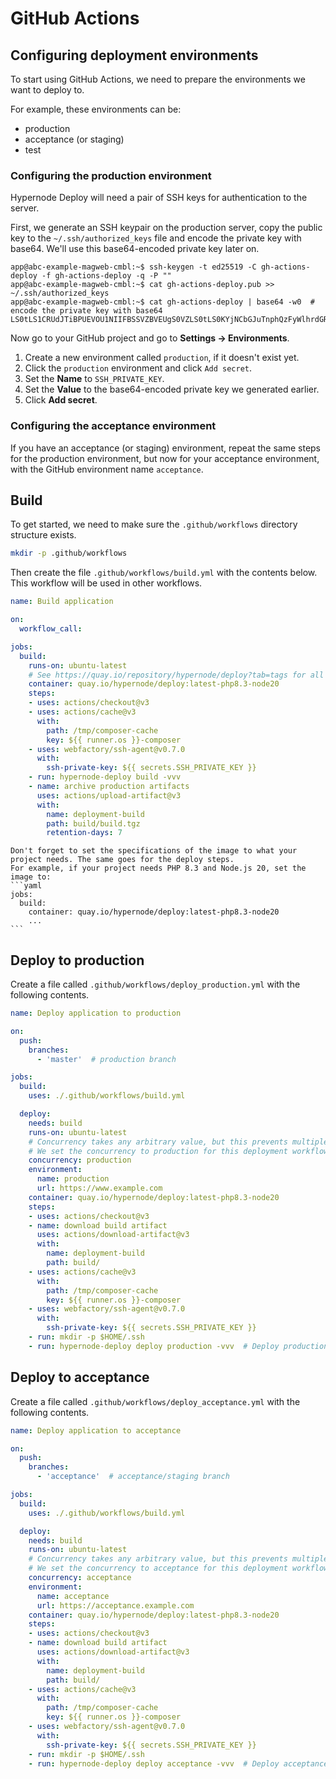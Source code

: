# GitHub Actions

## Configuring deployment environments

To start using GitHub Actions, we need to prepare the environments we want to deploy to.

For example, these environments can be:

- production
- acceptance (or staging)
- test

### Configuring the production environment

Hypernode Deploy will need a pair of SSH keys for authentication to the server.

First, we generate an SSH keypair on the production server, copy the public key to the `~/.ssh/authorized_keys` file
and encode the private key with base64. We'll use this base64-encoded private key later on.

```console
app@abc-example-magweb-cmbl:~$ ssh-keygen -t ed25519 -C gh-actions-deploy -f gh-actions-deploy -q -P ""
app@abc-example-magweb-cmbl:~$ cat gh-actions-deploy.pub >> ~/.ssh/authorized_keys
app@abc-example-magweb-cmbl:~$ cat gh-actions-deploy | base64 -w0  # encode the private key with base64
LS0tLS1CRUdJTiBPUEVOU1NIIFBSSVZBVEUgS0VZLS0tLS0KYjNCbGJuTnphQzFyWlhrdGRqRUFBQUFBQkc1dmJtV...
```

Now go to your GitHub project and go to **Settings -> Environments**.

1. Create a new environment called `production`, if it doesn't exist yet.
1. Click the `production` environment and click `Add secret`.
1. Set the **Name** to `SSH_PRIVATE_KEY`.
1. Set the **Value** to the base64-encoded private key we generated earlier.
1. Click **Add secret**.

### Configuring the acceptance environment

If you have an acceptance (or staging) environment, repeat the same steps for the production environment, but now for
your acceptance environment, with the GitHub environment name `acceptance`.

## Build

To get started, we need to make sure the `.github/workflows` directory structure exists.

```bash
mkdir -p .github/workflows
```

Then create the file `.github/workflows/build.yml` with the contents below.
This workflow will be used in other workflows.

```yaml
name: Build application

on:
  workflow_call:

jobs:
  build:
    runs-on: ubuntu-latest
    # See https://quay.io/repository/hypernode/deploy?tab=tags for all possible tags.
    container: quay.io/hypernode/deploy:latest-php8.3-node20
    steps:
    - uses: actions/checkout@v3
    - uses: actions/cache@v3
      with:
        path: /tmp/composer-cache
        key: ${{ runner.os }}-composer
    - uses: webfactory/ssh-agent@v0.7.0
      with:
        ssh-private-key: ${{ secrets.SSH_PRIVATE_KEY }}
    - run: hypernode-deploy build -vvv
    - name: archive production artifacts
      uses: actions/upload-artifact@v3
      with:
        name: deployment-build
        path: build/build.tgz
        retention-days: 7
```

````{note}
Don't forget to set the specifications of the image to what your project needs. The same goes for the deploy steps.
For example, if your project needs PHP 8.3 and Node.js 20, set the image to:
```yaml
jobs:
  build:
    container: quay.io/hypernode/deploy:latest-php8.3-node20
    ...
```
````

## Deploy to production

Create a file called `.github/workflows/deploy_production.yml` with the following contents.

```yaml
name: Deploy application to production

on:
  push:
    branches:
      - 'master'  # production branch

jobs:
  build:
    uses: ./.github/workflows/build.yml

  deploy:
    needs: build
    runs-on: ubuntu-latest
    # Concurrency takes any arbitrary value, but this prevents multiple deployments happening at the same time.
    # We set the concurrency to production for this deployment workflow.
    concurrency: production
    environment:
      name: production
      url: https://www.example.com
    container: quay.io/hypernode/deploy:latest-php8.3-node20
    steps:
    - uses: actions/checkout@v3
    - name: download build artifact
      uses: actions/download-artifact@v3
      with:
        name: deployment-build
        path: build/
    - uses: actions/cache@v3
      with:
        path: /tmp/composer-cache
        key: ${{ runner.os }}-composer
    - uses: webfactory/ssh-agent@v0.7.0
      with:
        ssh-private-key: ${{ secrets.SSH_PRIVATE_KEY }}
    - run: mkdir -p $HOME/.ssh
    - run: hypernode-deploy deploy production -vvv  # Deploy production stage defined in deploy.php
```

## Deploy to acceptance

Create a file called `.github/workflows/deploy_acceptance.yml` with the following contents.

```yaml
name: Deploy application to acceptance

on:
  push:
    branches:
      - 'acceptance'  # acceptance/staging branch

jobs:
  build:
    uses: ./.github/workflows/build.yml

  deploy:
    needs: build
    runs-on: ubuntu-latest
    # Concurrency takes any arbitrary value, but this prevents multiple deployments happening at the same time.
    # We set the concurrency to acceptance for this deployment workflow.
    concurrency: acceptance
    environment:
      name: acceptance
      url: https://acceptance.example.com
    container: quay.io/hypernode/deploy:latest-php8.3-node20
    steps:
    - uses: actions/checkout@v3
    - name: download build artifact
      uses: actions/download-artifact@v3
      with:
        name: deployment-build
        path: build/
    - uses: actions/cache@v3
      with:
        path: /tmp/composer-cache
        key: ${{ runner.os }}-composer
    - uses: webfactory/ssh-agent@v0.7.0
      with:
        ssh-private-key: ${{ secrets.SSH_PRIVATE_KEY }}
    - run: mkdir -p $HOME/.ssh
    - run: hypernode-deploy deploy acceptance -vvv  # Deploy acceptance/staging stage defined in deploy.php
```
